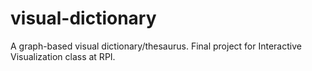 # visual-dictionary
A graph-based visual dictionary/thesaurus. Final project for Interactive Visualization class at RPI.
